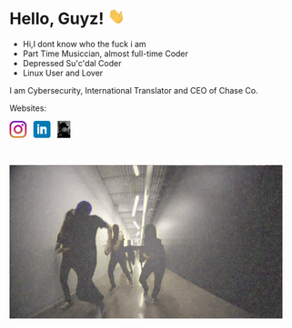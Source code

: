 <!DOCTYPE html>


<html>

<head>
  
# Hello, Guyz! <img src="https://github.com/MacallanTheRoot/MacallanTheRoot/blob/main/assets/wave.gif" width="30px">
<head>

<body>

- Hi,I dont know who the fuck i am
- Part Time Musiccian, almost full-time Coder 
- Depressed Su'c'dal Coder
- Linux User and Lover
  
<p>I am Cybersecurity, International Translator and CEO of Chase Co.<p>

  <p>Websites:<br><p>
  
  <a href="https://instagram.com/the_hamis.ja"><img height="30" src="https://github.com/MacallanTheRoot/MacallanTheRoot/blob/main/assets/instagram.jpg?raw=true"></a>&nbsp;&nbsp;
<a href="https://www.linkedin.com/in/hamza-efe-%C5%9F-018178213/"><img height="30" src="https://github.com/MacallanTheRoot/MacallanTheRoot/blob/main/assets/linkedin.png?raw=true"></a>&nbsp;&nbsp;
<a href="https://thatzme.rf.gd/"><img height="30" src="https://github.com/MacallanTheRoot/MacallanTheRoot/blob/main/assets/macallan.ico?raw=true"><a> 
  
  <br>      

[![MacallanTheRoot header](https://raw.githubusercontent.com/MacallanTheRoot/MacallanTheRoot/main/assets/niggaz.gif)](https://thatzme.rf.gd)<html>
